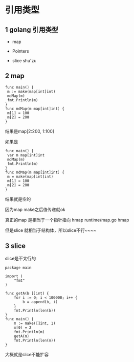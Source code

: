 # 引用类型

## 1 golang 引用类型

-  map

- Pointers

- slice shu'zu



## 2 map

```
func main() {
 m := make(map[int]int)
 mdMap(m)
 fmt.Println(m)
}
func mdMap(m map[int]int) {
 m[1] = 100
 m[2] = 200
}
```

结果是map[2:200, 1:100]

如果是

```
func main() {
 var m map[int]int
 mdMap(m)
 fmt.Println(m)
}
func mdMap(m map[int]int) {
 m = make(map[int]int)
 m[1] = 100
 m[2] = 200
}
```

结果就是空的



因为map make之后值传递就ok

真正的map 是相当于一个指针指向 hmap runtime/map.go hmap

但是slice 就相当于结构体，所以slice不行~~~~

## 3 slice

slice是不太行的

```
package main

import (
	"fmt"
)

func getA(b []int) {
	for i := 0; i < 100000; i++ {
		b = append(b, i)
	}
	fmt.Println(len(b))
}
func main() {
	m := make([]int, 1)
	m[0] = 2
	fmt.Println(m)
	getA(m)
	fmt.Println(len(m))
}
```

大概就是slice不能扩容
